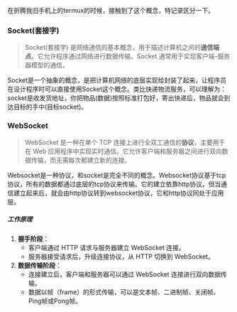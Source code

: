 在折腾我旧手机上的termux的时候，接触到了这个概念，特记录区分一下。

### Socket(套接字)

>Socket(套接字) 是网络通信的基本概念，用于描述计算机之间的**通信端点**。它允许程序通过网络进行数据传输。Socket 通常用于实现客户端-服务器模型的通信。

Socket是一个抽象的概念，是把计算机网络的底层实现给封装了起来，让程序员在设计程序时可以直接使用Socket这个概念。类比快递物流服务，可以理解为：socket是收发货地址，你把物品(数据)按照标准打包好，寄出快递后，物品就会到达目标的手中(目标socket)。

### WebSocket

>WebSocket 是一种在单个 TCP 连接上进行全双工通信的**协议**，主要用于在 Web 应用程序中实现实时通信。它允许客户端和服务器之间进行双向数据传输，而无需每次都建立新的连接。

Websocket是一种协议，和socket是完全不同的概念。Websocket协议基于tcp协议，所有的数据都通过底层的tcp协议来传输。它的建立依靠http协议，但当通信建立起来后，就会由http协议转到websocket协议，它和http协议同处于应用层。

##### 工作原理

1. **握手阶段**：
    - 客户端通过 HTTP 请求与服务器建立 WebSocket 连接。
    - 服务器接受请求后，升级连接协议，从 HTTP 切换到 WebSocket。
2. **数据传输阶段**：
    - 连接建立后，客户端和服务器可以通过 WebSocket 连接进行双向数据传输。
    - 数据以帧（frame）的形式传输，可以是文本帧、二进制帧、关闭帧、Ping帧或Pong帧。